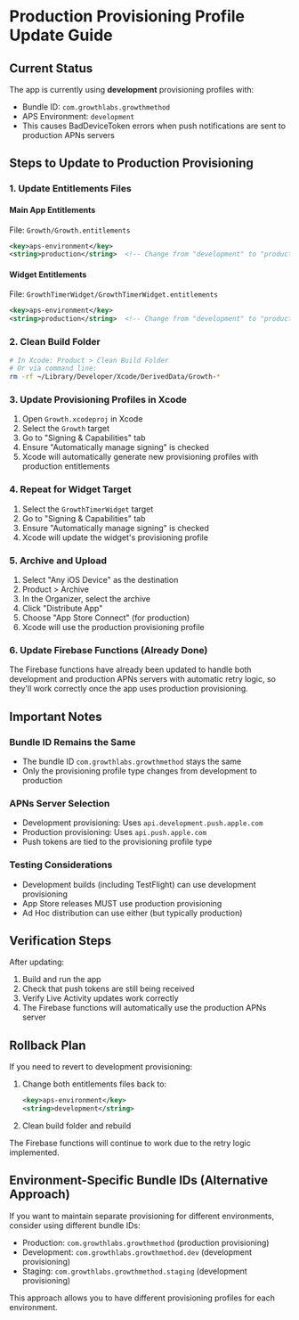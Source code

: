 # Production Provisioning Profile Update Guide

## Current Status
The app is currently using **development** provisioning profiles with:
- Bundle ID: `com.growthlabs.growthmethod`
- APS Environment: `development`
- This causes BadDeviceToken errors when push notifications are sent to production APNs servers

## Steps to Update to Production Provisioning

### 1. Update Entitlements Files

#### Main App Entitlements
File: `Growth/Growth.entitlements`
```xml
<key>aps-environment</key>
<string>production</string>  <!-- Change from "development" to "production" -->
```

#### Widget Entitlements  
File: `GrowthTimerWidget/GrowthTimerWidget.entitlements`
```xml
<key>aps-environment</key>
<string>production</string>  <!-- Change from "development" to "production" -->
```

### 2. Clean Build Folder
```bash
# In Xcode: Product > Clean Build Folder
# Or via command line:
rm -rf ~/Library/Developer/Xcode/DerivedData/Growth-*
```

### 3. Update Provisioning Profiles in Xcode

1. Open `Growth.xcodeproj` in Xcode
2. Select the `Growth` target
3. Go to "Signing & Capabilities" tab
4. Ensure "Automatically manage signing" is checked
5. Xcode will automatically generate new provisioning profiles with production entitlements

### 4. Repeat for Widget Target

1. Select the `GrowthTimerWidget` target
2. Go to "Signing & Capabilities" tab
3. Ensure "Automatically manage signing" is checked
4. Xcode will update the widget's provisioning profile

### 5. Archive and Upload

1. Select "Any iOS Device" as the destination
2. Product > Archive
3. In the Organizer, select the archive
4. Click "Distribute App"
5. Choose "App Store Connect" (for production)
6. Xcode will use the production provisioning profile

### 6. Update Firebase Functions (Already Done)

The Firebase functions have already been updated to handle both development and production APNs servers with automatic retry logic, so they'll work correctly once the app uses production provisioning.

## Important Notes

### Bundle ID Remains the Same
- The bundle ID `com.growthlabs.growthmethod` stays the same
- Only the provisioning profile type changes from development to production

### APNs Server Selection
- Development provisioning: Uses `api.development.push.apple.com`
- Production provisioning: Uses `api.push.apple.com`
- Push tokens are tied to the provisioning profile type

### Testing Considerations
- Development builds (including TestFlight) can use development provisioning
- App Store releases MUST use production provisioning
- Ad Hoc distribution can use either (but typically production)

## Verification Steps

After updating:

1. Build and run the app
2. Check that push tokens are still being received
3. Verify Live Activity updates work correctly
4. The Firebase functions will automatically use the production APNs server

## Rollback Plan

If you need to revert to development provisioning:

1. Change both entitlements files back to:
   ```xml
   <key>aps-environment</key>
   <string>development</string>
   ```

2. Clean build folder and rebuild

The Firebase functions will continue to work due to the retry logic implemented.

## Environment-Specific Bundle IDs (Alternative Approach)

If you want to maintain separate provisioning for different environments, consider using different bundle IDs:

- Production: `com.growthlabs.growthmethod` (production provisioning)
- Development: `com.growthlabs.growthmethod.dev` (development provisioning)
- Staging: `com.growthlabs.growthmethod.staging` (development provisioning)

This approach allows you to have different provisioning profiles for each environment.